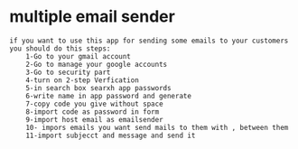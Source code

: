 # multiple email sender
    if you want to use this app for sending some emails to your customers you should do this steps:
        1-Go to your gmail account 
        2-Go to manage your google accounts
        3-Go to security part
        4-turn on 2-step Verfication
        5-in search box searxh app passwords
        6-write name in app password and generate 
        7-copy code you give without space 
        8-import code as password in form 
        9-import host email as emailsender
        10- impors emails you want send mails to them with , between them 
        11-import subjecct and message and send it 
